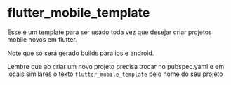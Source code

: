 # flutter_mobile_template

Esse é um template para ser usado toda vez que desejar criar projetos mobile novos em flutter.

Note que só será gerado builds para ios e android.

Lembre que ao criar um novo projeto precisa trocar no pubspec.yaml e em locais similares o texto `flutter_mobile_template` pelo nome do seu projeto
